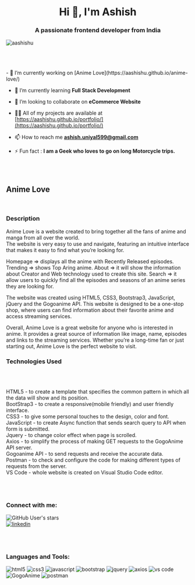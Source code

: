 <h1 align="center">Hi 👋, I'm Ashish</h1>
<h3 align="center">A passionate frontend developer from India</h3>


<p align="left"> <img src="https://komarev.com/ghpvc/?username=aashishu&label=Profile%20views&color=0e75b6&style=flat" alt="aashishu" /> </p>

<br>
<br>
<br>
- 🔭 I’m currently working on [Anime Love](https://aashishu.github.io/anime-love/)

- 🌱 I’m currently learning **Full Stack Development**

- 👯 I’m looking to collaborate on **eCommerce Website**

- 👨‍💻 All of my projects are available at [https://aashishu.github.io/portfolio/](https://aashishu.github.io/portfolio/)

- 📫 How to reach me **ashish.uniyal599@gmail.com**

- ⚡ Fun fact : **I am a Geek who loves to go on long Motorcycle trips.**

<br>
<br>

<h2 align="left"> Anime Love </h2>
<br>

<h3 align="left"> Description </h3>
<p>Anime Love is a website created to bring together all the fans of anime and manga from all over the world.<br>
  The website is very easy to use and navigate, featuring an intuitive interface that makes it easy to find what you’re looking for.<br>
  
  Homepage => displays all the anime with Recently Released episodes.
  Trending => shows Top Aring anime.
  About => it will show the information about Creator and Web technology used to create this site.
  Search => it allow users to quickly find all the episodes and seasons of an anime series they are looking for.<br>
  
  The website was created using HTML5, CSS3, Bootstrap3, JavaScript, jQuery and the Gogoanime API. This website is designed to be a one-stop shop, where users can find information about their favorite anime and access streaming services.


  Overall, Anime Love is a great website for anyone who is interested in anime. It provides a great source of information like image, name, episodes and links to the streaming services. Whether you’re a long-time fan or just starting out, Anime Love is the perfect website to visit.</p>
  
<h3 align="left"> Technologies Used </h3>
 <br>
 <br>
<p>HTML5 - to create a template that specifies the common pattern in which all the data will show and its position. <br>
   BootStrap3 - to create a responsive(mobile friendly) and user friendly interface. <br>
   CSS3 - to give some personal touches to the design, color and font. <br>
   JavaScript - to create Async function that sends search query to API when form is submitted. <br>
   Jquery - to change color effect when page is scrolled. <br>
   Axios - to simplify the process of making GET requests to the GogoAnime API server. <br>
   Gogoanime API - to send requests and receive the accurate data. <br>
   Postman - to check and configure the code for making different types of requests from the server. <br>
   VS Code - whole website is created on Visual Studio Code editor. <br></p>
    <br>
    <br>
<h3 align="left">Connect with me:</h3>
<p align="left">
  <img alt="GitHub User's stars" src="https://img.shields.io/github/stars/aashishu?style=social"> <br>
  <a href="https://www.linkedin.com/in/ashishuniyal599/"><img src="https://img.shields.io/badge/linkedin-profile-green?style=social&logo=linkedin&logoColor=blue&link=https://www.linkedin.com/in/ashishuniyal599/" alt="linkedin" /></a>
</p>

<br>
<br>
<h3 align="left">Languages and Tools:</h3>
<p align="left">
  <img src="https://img.shields.io/badge/html5-%23E34F26?style=for-the-badge&logo=html5&logoColor=white" alt="html5" />
  <img src="https://img.shields.io/badge/css3-%231572B6?style=for-the-badge&logo=css3&logoColor=white" alt="css3" />
  <img src="https://img.shields.io/badge/javascript-%23323330?style=for-the-badge&logo=javascript&logoColor=%23F7DF1E" alt="javascript" />
  <img src="https://img.shields.io/badge/bootstrap-%23563D7C?style=for-the-badge&logo=bootstrap&logoColor=white" alt="bootstrap" />
  <img src="https://img.shields.io/badge/jquery-%230769AD?style=for-the-badge&logo=jquery&logoColor=white" alt="jquery" />
  <img src="https://img.shields.io/badge/axios-blue?style=for-the-badge&logo=axios&logoColor=white" alt="axios" />
  <img src="https://img.shields.io/badge/vs%20code-blue?style=for-the-badge&logo=visual studio code&logoColor=white" alt="vs code" />
  <img src="https://img.shields.io/badge/GogoAnime-API-green?labelColor=Blue&style=for-the-badge" alt="GogoAnime" />
  <img src="https://img.shields.io/badge/postman-FF6C37?style=for-the-badge&logo=postman&logoColor=white" alt="postman" />
</p>
